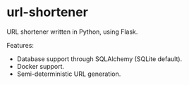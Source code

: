 # url-shortener

URL shortener written in Python, using Flask.

Features:
- Database support through SQLAlchemy (SQLite default).
- Docker support.
- Semi-deterministic URL generation.
